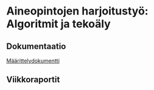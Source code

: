 # Aineopintojen harjoitustyö: Algoritmit ja tekoäly

## Dokumentaatio
[Määrittelydokumentti](.projektin_maarittely.md)
## Viikkoraportit
